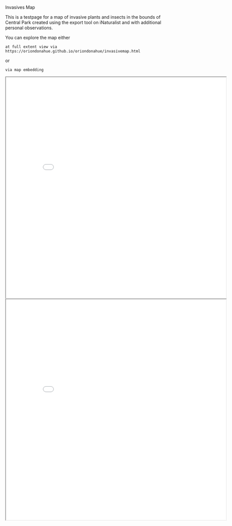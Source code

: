 Invasives Map

This is a testpage for a map of invasive plants and insects in the bounds of Central Park created using the export tool on iNaturalist and with additional personal observations.



You can explore the map either

    at full extent view via https://oriondonahue.github.io/oriondonahue/invasivemap.html

or

    via map embedding

<iframe src="Full Map/InvasiveMap1.html" height="700" width="700"></iframe> 
<iframe src="FilterdMap/InvasiveMap2.html" height="700" width="700"></iframe> 
